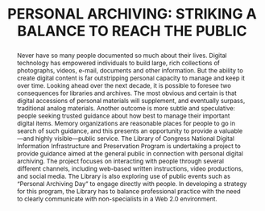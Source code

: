 ---
abstract: 'Never have so many people documented so much about

  their lives. Digital technology has empowered

  individuals to build large, rich collections of

  photographs, videos, e-mail, documents and other

  information. But the ability to create digital content is

  far outstripping personal capacity to manage and keep it

  over time. Looking ahead over the next decade, it is

  possible to foresee two consequences for libraries and

  archives. The most obvious and certain is that digital

  accessions of personal materials will supplement, and

  eventually surpass, traditional analog materials. Another

  outcome is more subtle and speculative: people seeking

  trusted guidance about how best to manage their

  important digital items. Memory organizations are

  reasonable places for people to go in search of such

  guidance, and this presents an opportunity to provide a

  valuable—and highly visible—public service. The

  Library of Congress National Digital Information

  Infrastructure and Preservation Program is undertaking a

  project to provide guidance aimed at the general public

  in connection with personal digital archiving. The

  project focuses on interacting with people through

  several different channels, including web-based written

  instructions, video productions, and social media. The

  Library is also exploring use of public events such as

  “Personal Archiving Day” to engage directly with

  people. In developing a strategy for this program, the

  Library has to balance professional practice with the

  need to clearly communicate with non-specialists in a

  Web 2.0 environment.'
creators:
- William G. LeFurgy
date: null
document_url: https://services.phaidra.univie.ac.at/api/object/o:245902/download
grand_parent: iPRES
institutions: []
keywords:
- vienna
landing_page_url: https://phaidra.univie.ac.at/o:245902
language: eng
layout: publication
license: CC BY-SA 2.0 AT
notes_url: null
parent: iPRES 2010
publication_type: poster
size: 41037
slides_url: null
source_name: iPRES
stream_url: null
title: 'PERSONAL ARCHIVING: STRIKING A BALANCE TO  REACH THE PUBLIC'
year: 2010
---